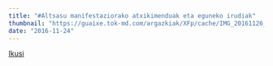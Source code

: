 ```yaml
---
title: "#Altsasu manifestaziorako atxikimenduak eta eguneko irudiak"
thumbnail: "https://guaixe.tok-md.com/argazkiak/XFp/cache/IMG_20161126_142833_content.jpg"
date: "2016-11-24"
---
```


[Ikusi](https://guaixe.eus/lehiaketa/1479977067434#)
